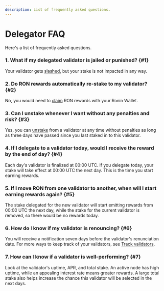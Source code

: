 ```yaml
---
description: List of frequently asked questions.
---
```


# Delegator FAQ
Here's a list of frequently asked questions.

### 1. What if my delegated validator is jailed or punished? {#1}
Your validator gets [slashed](./../validators/slashing/slashing.mdx), but your stake is not impacted in any way.

### 2. Do RON rewards automatically re-stake to my validator? {#2}
No, you would need to [claim](./rewards/claim.mdx) RON rewards with your Ronin Wallet.

### 3. Can I unstake whenever I want without any penalties and risk? {#3}
Yes, you can [unstake](./stake/withdraw.mdx) from a validator at any time without penalties as long as three days have passed since you last staked in to this validator.

### 4. If I delegate to a validator today, would I receive the reward by the end of day? {#4}
Each day's validator is finalized at 00:00 UTC. If you delegate today, your stake will take effect at 00:00 UTC the next day. This is the time you start earning rewards.

### 5. If I move RON from one validator to another, when will I start earning rewards again? {#5}
The stake delegated for the new validator will start emitting rewards from 00:00 UTC the next day, while the stake for the current validator is removed, so there would be no rewards today.

### 6. How do I know if my validator is renouncing? {#6}
You will receive a notification seven days before the validator's renunciation date. For more ways to keep track of your validators, see [Track validators](./manage/track.mdx).

### 7. How can I know if a validator is well-performing? {#7}
Look at the validator's uptime, APR, and total stake. An active node has high uptime, while an appealing interest rate means greater rewards. A large total stake also helps increase the chance this validator will be selected in the next days.
